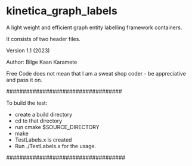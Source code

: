 # kinetica_graph_labels
A light weight and efficient graph entity labelling framework containers.

It consists of two header files.

Version 1.1 (2023)

Author: Bilge Kaan Karamete

Free Code does not mean that I am a sweat shop coder - be appreciative and pass it on.

###################################

To build the test:
- create a build directory
- cd to that directory
- run cmake $SOURCE_DIRECTORY
- make 
- TestLabels.x is created
- Run ./TestLabels.x for the usage.

####################################



